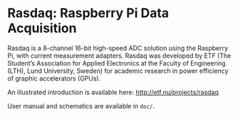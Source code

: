 # Rasdaq: Raspberry Pi Data Acquisition

Rasdaq is a 8-channel 16-bit high-speed ADC solution using the Raspberry Pi, with current measurement adapters.
Rasdaq was developed by ETF (The Student’s Association for Applied Electronics at the Faculty of Engineering (LTH), Lund University, Sweden) for
academic research in power efficiency of graphic accelerators (GPUs).

An illustrated introduction is available here: http://etf.nu/projects/rasdaq

User manual and schematics are available in `doc/`.
